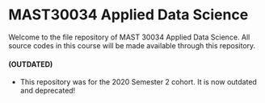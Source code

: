 # MAST30034 Applied Data Science
Welcome to the file repository of MAST 30034 Applied Data Science. All source codes in this course will be made available through this repository.

#### (OUTDATED)
- This repository was for the 2020 Semester 2 cohort. It is now outdated and deprecated!



